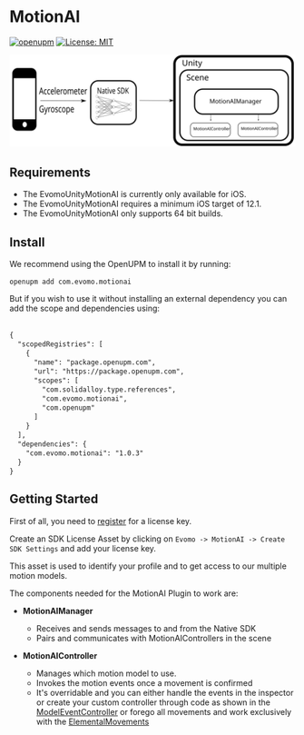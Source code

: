# MotionAI 
[![openupm](https://img.shields.io/npm/v/com.evomo.motionai?label=openupm&registry_uri=https://package.openupm.com)](https://openupm.com/packages/com.evomo.motionai/)
[![License: MIT](https://img.shields.io/badge/License-MIT-yellow.svg)](https://opensource.org/licenses/MIT)

![Alt text](./docs/overview.svg)

## Requirements

- The EvomoUnityMotionAI is currently only available for iOS.
- The EvomoUnityMotionAI requires a minimum iOS target of 12.1.
- The EvomoUnityMotionAI only supports 64 bit builds.


## Install 
We recommend using the OpenUPM to install it by running:
```
openupm add com.evomo.motionai
```


But if you wish to use it without  installing an external dependency you can add the scope and dependencies using: 


```

{
  "scopedRegistries": [
    {
      "name": "package.openupm.com",
      "url": "https://package.openupm.com",
      "scopes": [
        "com.solidalloy.type.references",
        "com.evomo.motionai",
        "com.openupm"
      ]
    }
  ],
  "dependencies": {
    "com.evomo.motionai": "1.0.3"
  }
}
```


## Getting Started
First of all, you need to [register](https://subscriptions.zoho.eu/subscribe/a86776477592bad75f6bc8765d4c5c76a57851cb64dfe979651bdda4a1c7d344/beta) for a license key.

Create an SDK License Asset by clicking on `Evomo -> MotionAI -> Create SDK Settings` and add your license key. 

This asset is used to identify your profile and to get access to our multiple motion models.

The components needed for the MotionAI Plugin to work are: 

+ **MotionAIManager**
    
     + Receives and sends messages to and from the Native SDK
     + Pairs and communicates with MotionAIControllers in the scene
       
+ **MotionAIController**
  
     + Manages which motion model to use.
     + Invokes the motion events once a movement is confirmed  
     + It's overridable and you can either handle the events in the inspector or create your custom controller through code as shown in the [ModelEventController](https://github.com/Evomo/unityMotionAIPlugin/blob/master/Assets/MotionAI/Samples/CoreDemo/ModelEventController.cs) or forego all movements and work exclusively with the [ElementalMovements](https://github.com/Evomo/unityMotionAIPlugin/blob/master/Assets/MotionAI/Samples/ElmoDemo/ElmoController.cs) 
